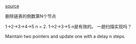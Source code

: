[source](https://mp.weixin.qq.com/s?__biz=MzUyNjQxNjYyMg==&mid=2247483821&idx=1&sn=11ecccab76cd53163e9dedb75effeb93&chksm=fa0e6e2ccd79e73ae9137c0d91b3533df4ea4ead4ad081834b8d91ff364c0d55c350ddcfa6c4&scene=21#wechat_redirect)

删除链表的倒数第N个节点

1->2->3->4->5   n = 2.
1->2->3->5
n是有效的。
一趟扫描实现吗？

Maintain two pointers and update one with a delay n steps.
